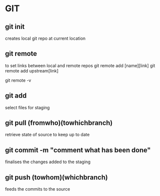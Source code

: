 # GIT

## git init
creates local git repo at current location

## git remote
to set links between local and remote repos
git remote add [name][link]
git remote add upstream[link]

git remote -v

## git add
select files for staging

## git pull (fromwho)(towhichbranch)
retrieve state of source to keep up to date

## git commit -m "comment what has been done"
finalises the changes added to the staging

## git push (towhom)(whichbranch)
feeds the commits to the source

